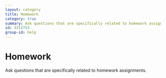 ```yaml
---
layout: category
title: Homework
category: true
summary: Ask questions that are specifically related to homework assignments.
id: 3312753
group-id: help
---
```


# Homework
Ask questions that are specifically related to homework assignments.

